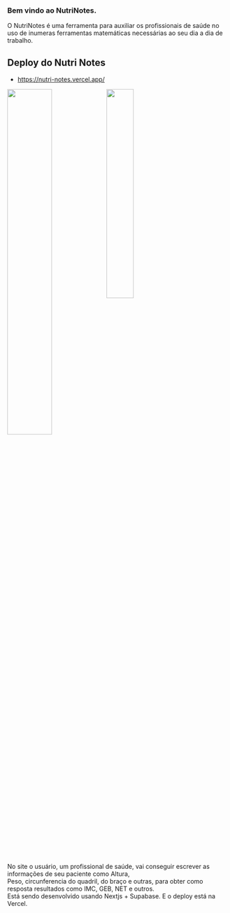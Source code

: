 ### Bem vindo ao NutriNotes.

O NutriNotes é uma ferramenta para auxiliar os profissionais de saúde no uso de 
inumeras ferramentas matemáticas necessárias ao seu dia a dia de trabalho.

## Deploy do Nutri Notes
- https://nutri-notes.vercel.app/

<img src="/Screenshot_6.png" align="top" width="45%"><img src="/Screenshot_12.png" width="35%">

No site o usuário, um profissional de saúde, vai conseguir escrever as informações de seu paciente como Altura,   
Peso, circunferencia do quadril, do braço e outras, para obter como resposta resultados como IMC, GEB, NET e outros.  
Está sendo desenvolvido usando Nextjs + Supabase. E o deploy está na Vercel.  
